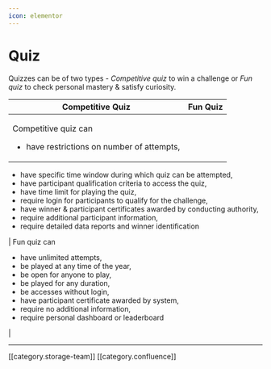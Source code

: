 ```yaml
---
icon: elementor
---
```


# Quiz

Quizzes can be of two types - _Competitive quiz_ to win a challenge or _Fun quiz_ to check personal mastery & satisfy curiosity.

| **Competitive Quiz**                                                                  | **Fun Quiz** |
| ------------------------------------------------------------------------------------- | ------------ |
| <p>Competitive quiz can</p><ul><li>have restrictions on number of attempts,</li></ul> |              |

* have specific time window during which quiz can be attempted,
* have participant qualification criteria to access the quiz,
* have time limit for playing the quiz,
* require login for participants to qualify for the challenge,
* have winner & participant certificates awarded by conducting authority,
* require additional participant information,
* require detailed data reports and winner identification

\| Fun quiz can

* have unlimited attempts,
* be played at any time of the year,
* be open for anyone to play,
* be played for any duration,
* be accesses without login,
* have participant certificate awarded by system,
* require no additional information,
* require personal dashboard or leaderboard

|

***

\[\[category.storage-team]] \[\[category.confluence]]
